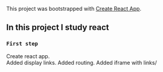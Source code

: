 This project was bootstrapped with [Create React App](https://github.com/facebook/create-react-app).

## In this project I study react

### `First step`
Create react app.<br>
Added display links.
Added routing.
Added iframe with links/